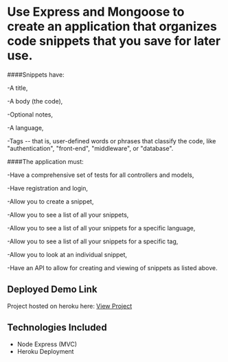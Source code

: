 # Use Express and Mongoose to create an application that organizes code snippets that you save for later use.


####Snippets have:

-A title,

-A body (the code),

-Optional notes,

-A language,

-Tags -- that is, user-defined words or phrases that classify the code, like "authentication", "front-end", "middleware", or "database".

####The application must:

-Have a comprehensive set of tests for all controllers and models,

-Have registration and login,

-Allow you to create a snippet,

-Allow you to see a list of all your snippets,

-Allow you to see a list of all your snippets for a specific language,

-Allow you to see a list of all your snippets for a specific tag,

-Allow you to look at an individual snippet,

-Have an API to allow for creating and viewing of snippets as listed above.


## Deployed Demo Link

Project hosted on heroku here: [View Project](https://code-snippet-organizer.herokuapp.com/)


## Technologies Included

* Node Express (MVC)
* Heroku Deployment
